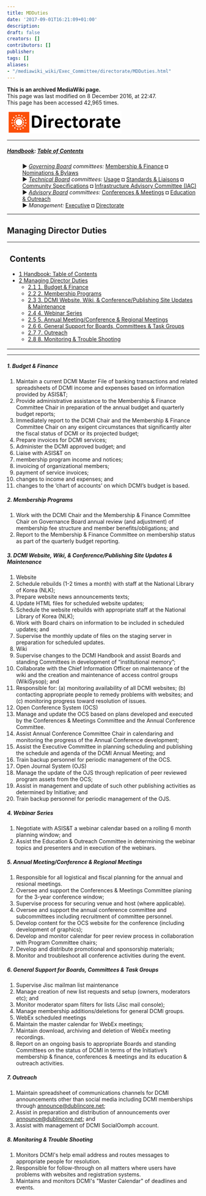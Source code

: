 ```yaml
---
title: MDDuties
date: '2017-09-01T16:21:09+01:00'
description: 
draft: false
creators: []
contributors: []
publisher: 
tags: []
aliases:
- "/mediawiki_wiki/Exec_Committee/directorate/MDDuties.html"
---
```


 **This is an archived MediaWiki page.**  
This page was last modified on 8 December 2016, at 22:47.  
This page has been accessed 42,965 times.

[<img alt="Directorate logo" src="/mediawiki_wiki/images/Directorate_Logo.png" width="300" height="58">](/mediawiki_wiki/images/Directorate_Logo.png)

* * *

##### [Handbook](/mediawiki_wiki/DCMI_Handbook): [Table of Contents](/mediawiki_wiki/DCMI_Handbook/) 
<dl>
<dd> ► <i><a href="/mediawiki_wiki/DCMI_Governing_Board.md" title="DCMI Governing Board">Governing Board</a> committees:</i> <a href="/mediawiki_wiki/DCMI_Governing_Board/finance.md" title="DCMI Governing Board/finance">Membership &amp; Finance</a> ◘ <a href="/mediawiki_wiki/DCMI_Governing_Board/nominations.md" title="DCMI Governing Board/nominations">Nominations &amp; Bylaws</a> 
</dd>
<dd> ► <i><a href="/mediawiki_wiki/DCMI_Technical_Board.md" title="DCMI Technical Board">Technical Board</a> committees:</i> <a href="/mediawiki_wiki/DCMI_Technical_Board/usage.md" title="DCMI Technical Board/usage">Usage</a> ◘ <a href="/mediawiki_wiki/DCMI_Technical_Board/standards.md" title="DCMI Technical Board/standards">Standards &amp; Liaisons</a> ◘ <a href="/mediawiki_wiki/DCMI_Technical_Board/specifications.md" title="DCMI Technical Board/specifications">Community Specifications</a> ◘ <a href="/mediawiki_wiki/DCMI_Technical_Board/infrastructure.md" title="DCMI Technical Board/infrastructure">Infrastructure Advisory Committee (IAC)</a>
</dd>
<dd> ► <i><a href="/mediawiki_wiki/DCMI_Advisory_Board.md" title="DCMI Advisory Board">Advisory Board</a> committees:</i> <a href="/mediawiki_wiki/DCMI_Advisory_Board/meetings.md" title="DCMI Advisory Board/meetings">Conferences &amp; Meetings</a> ◘ <a href="/mediawiki_wiki/DCMI_Advisory_Board/documentation.md" title="DCMI Advisory Board/documentation">Education &amp; Outreach</a>
</dd>
<dd> ► <i>Management:</i> <a href="/mediawiki_wiki/Exec_Committee.md" title="Exec Committee">Executive</a> ◘ <a href="/mediawiki_wiki/Exec_Committee/directorate.md" title="Exec Committee/directorate">Directorate</a>
</dd>
</dl>

* * *

## Managing Director Duties 
<table id="toc" class="toc">
  <tr>
    <td>
      <div id="toctitle">
        <h2>Contents</h2>
      </div>
      <ul>
        <li class="toclevel-1"><a href="#Handbook:_Table_of_Contents"><span class="tocnumber">1</span> <span class="toctext">Handbook: Table of Contents</span></a></li>
        <li class="toclevel-1 tocsection-1">
          <a href="#Managing_Director_Duties"><span class="tocnumber">2</span> <span class="toctext">Managing Director Duties</span></a>
          <ul>
            <li class="toclevel-2 tocsection-2"><a href="#1._Budget_.26_Finance"><span class="tocnumber">2.1</span> <span class="toctext">1. Budget &amp; Finance</span></a></li>
            <li class="toclevel-2 tocsection-3"><a href="#2._Membership_Programs"><span class="tocnumber">2.2</span> <span class="toctext">2. Membership Programs</span></a></li>
            <li class="toclevel-2 tocsection-4"><a href="#3._DCMI_Website.2C_Wiki.2C_.26_Conference.2FPublishing_Site_Updates_.26_Maintenance"><span class="tocnumber">2.3</span> <span class="toctext">3. DCMI Website, Wiki, &amp; Conference/Publishing Site Updates &amp; Maintenance</span></a></li>
            <li class="toclevel-2 tocsection-5"><a href="#4._Webinar_Series"><span class="tocnumber">2.4</span> <span class="toctext">4. Webinar Series</span></a></li>
            <li class="toclevel-2 tocsection-6"><a href="#5._Annual_Meeting.2FConference_.26_Regional_Meetings"><span class="tocnumber">2.5</span> <span class="toctext">5. Annual Meeting/Conference &amp; Regional Meetings</span></a></li>
            <li class="toclevel-2 tocsection-7"><a href="#6._General_Support_for_Boards.2C_Committees_.26_Task_Groups"><span class="tocnumber">2.6</span> <span class="toctext">6. General Support for Boards, Committees &amp; Task Groups</span></a></li>
            <li class="toclevel-2 tocsection-8"><a href="#7._Outreach"><span class="tocnumber">2.7</span> <span class="toctext">7. Outreach</span></a></li>
            <li class="toclevel-2 tocsection-9"><a href="#8._Monitoring_.26_Trouble_Shooting"><span class="tocnumber">2.8</span> <span class="toctext">8. Monitoring &amp; Trouble Shooting</span></a></li>
          </ul>
        </li>
      </ul>
    </td>
  </tr>
</table>


* * *

##### 1. Budget & Finance 

1. Maintain a current DCMI Master File of banking transactions and related spreadsheets of DCMI income and expenses based on information provided by ASIS&T;
2. Provide administrative assistance to the Membership & Finance Committee Chair in preparation of the annual budget and quarterly budget reports;
3. Immediately report to the DCMI Chair and the Membership & Finance Committee Chair on any exigent circumstances that significantly alter the fiscal status of DCMI or its projected budget;
4. Prepare invoices for DCMI services; 
5. Administer the DCMI approved budget; and
6. Liaise with ASIS&T on
  1. membership program income and notices;
  2. invoicing of organizational members;
  3. payment of service invoices;
  4. changes to income and expenses; and
  5. changes to the ‘chart of accounts’ on which DCMI’s budget is based.

##### 2. Membership Programs 

1. Work with the DCMI Chair and the Membership & Finance Committee Chair on Governance Board annual review (and adjustment) of membership fee structure and member benefits/obligations; and
2. Report to the Membership & Finance Committee on membership status as part of the quarterly budget reporting.

##### 3. DCMI Website, Wiki, & Conference/Publishing Site Updates & Maintenance 

1. Website
  1. Schedule rebuilds (1-2 times a month) with staff at the National Library of Korea (NLK);
  2. Prepare website news announcements texts;
  3. Update HTML files for scheduled website updates;
  4. Schedule the website rebuilds with appropriate staff at the National Library of Korea (NLK); 
  5. Work with Board chairs on information to be included in scheduled updates; and
  6. Supervise the monthly update of files on the staging server in preparation for scheduled updates.
2. Wiki
  1. Supervise changes to the DCMI Handbook and assist Boards and standing Committees in development of “institutional memory”; 
  2. Collaborate with the Chief Information Officer on maintenance of the wiki and the creation and maintenance of access control groups (WikiSysop); and
  3. Responsible for: (a) monitoring availability of all DCMI websites; (b) contacting appropriate people to remedy problems with websites; and (c) monitoring progress toward resolution of issues.
3. Open Conference System (OCS)
  1. Manage and update the OCS based on plans developed and executed by the Conferences & Meetings Committee and the Annual Conference Committee.
  2. Assist Annual Conference Committee Chair in calendaring and monitoring the progress of the Annual Conference development; 
  3. Assist the Executive Committee in planning scheduling and publishing the schedule and agenda of the DCMI Annual Meeting; and
  4. Train backup personnel for periodic management of the OCS.
4. Open Journal System (OJS)
  1. Manage the update of the OJS through replication of peer reviewed program assets from the OCS; 
  2. Assist in management and update of such other publishing activities as determined by Initiative; and
  3. Train backup personnel for periodic management of the OJS.

##### 4. Webinar Series 

1. Negotiate with ASIS&T a webinar calendar based on a rolling 6 month planning window; and
2. Assist the Education & Outreach Committee in determining the webinar topics and presenters and in execution of the webinars.

##### 5. Annual Meeting/Conference & Regional Meetings 

1. Responsible for all logistical and fiscal planning for the annual and resional meetings.
2. Oversee and support the Conferences & Meetings Committee planing for the 3-year conference window;
3. Supervise process for securing venue and host (where applicable).
4. Oversee and support the annual conference committee and subcommittees including recruitment of committee personnel.
5. Develop content for the OCS website for the conference (including development of graphics);
6. Develop and monitor calendar for peer review process in collaboration with Program Committee chairs;
7. Develop and distribute promotional and sponsorship materials;
8. Monitor and troubleshoot all conference activities during the event. 

##### 6. General Support for Boards, Committees & Task Groups 

1. Supervise Jisc mailman list maintenance
  1. Manage creation of new list requests and setup (owners, moderators etc); and 
  2. Monitor moderator spam filters for lists (Jisc mail console);
  3. Manage membership additions/deletions for general DCMI groups.
2. WebEx scheduled meetings
  1. Maintain the master calendar for WebEx meetings;
  2. Maintain download, archiving and deletion of WebEx meeting recordings.
3. Report on an ongoing basis to appropriate Boards and standing Committees on the status of DCMI in terms of the Initiative’s membership & finance, conferences & meetings and its education & outreach activities.

##### 7. Outreach 

1. Maintain spreadsheet of communications channels for DCMI announcements other than social media including DCMI memberships through announce@dublincore.net; 
2. Assist in preparation and distribution of announcements over announce@dublincore.net; and
3. Assist with management of DCMI SocialOomph account.

##### 8. Monitoring & Trouble Shooting 

1. Monitors DCMI's help email address and routes messages to appropriate people for resolution.
2. Responsible for follow-through on all matters where users have problems with websites and registration systems.
3. Maintains and monitors DCMI's "Master Calendar" of deadlines and events.

